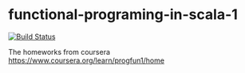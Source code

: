 # functional-programing-in-scala-1

[![Build Status](https://travis-ci.org/SanCoder-Q/functional-programing-in-scala-1.svg?branch=master)](https://travis-ci.org/SanCoder-Q/functional-programing-in-scala-1)

The homeworks from coursera https://www.coursera.org/learn/progfun1/home

